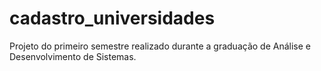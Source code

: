 # cadastro_universidades
Projeto do primeiro semestre realizado durante a graduação de Análise e Desenvolvimento de Sistemas.
